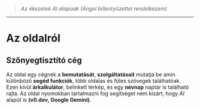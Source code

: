 > *Az ékezetek AI alapúak (Angol billentyűzettel rendelkezem)*

---

# Az oldalról

## Szőnyegtisztító cég

Az oldal egy cégnek a **bemutatását**, **szolgáltatásait** mutatja be amin különböző **segéd funkciók**, több oldalas és füles szövegek találhatóak. Ezen kívül **árkalkulátor**, belinkelt térkép, és egy **névnap** naptár is található rajta. 
Az oldal nyomokban tartalmazni fog segítséget nem kizárt, hogy *AI* alapút is **(v0.dev, Google Gemini)**.